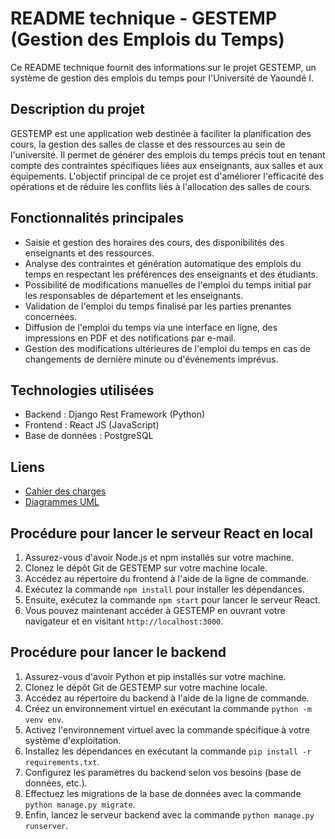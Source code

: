 # README technique - GESTEMP (Gestion des Emplois du Temps)

Ce README technique fournit des informations sur le projet GESTEMP, un système de gestion des emplois du temps pour l'Université de Yaoundé I.

## Description du projet
GESTEMP est une application web destinée à faciliter la planification des cours, la gestion des salles de classe et des ressources au sein de l'université. Il permet de générer des emplois du temps précis tout en tenant compte des contraintes spécifiques liées aux enseignants, aux salles et aux équipements. L'objectif principal de ce projet est d'améliorer l'efficacité des opérations et de réduire les conflits liés à l'allocation des salles de cours.

## Fonctionnalités principales
- Saisie et gestion des horaires des cours, des disponibilités des enseignants et des ressources.
- Analyse des contraintes et génération automatique des emplois du temps en respectant les préférences des enseignants et des étudiants.
- Possibilité de modifications manuelles de l'emploi du temps initial par les responsables de département et les enseignants.
- Validation de l'emploi du temps finalisé par les parties prenantes concernées.
- Diffusion de l'emploi du temps via une interface en ligne, des impressions en PDF et des notifications par e-mail.
- Gestion des modifications ultérieures de l'emploi du temps en cas de changements de dernière minute ou d'événements imprévus.

## Technologies utilisées
- Backend : Django Rest Framework (Python)
- Frontend : React JS (JavaScript)
- Base de données : PostgreSQL

## Liens
- [Cahier des charges](lien_vers_le_cahier_de_charges)
- [Diagrammes UML](lien_vers_les_diagrammes_UML)

## Procédure pour lancer le serveur React en local
1. Assurez-vous d'avoir Node.js et npm installés sur votre machine.
2. Clonez le dépôt Git de GESTEMP sur votre machine locale.
3. Accédez au répertoire du frontend à l'aide de la ligne de commande.
4. Exécutez la commande `npm install` pour installer les dépendances.
5. Ensuite, exécutez la commande `npm start` pour lancer le serveur React.
6. Vous pouvez maintenant accéder à GESTEMP en ouvrant votre navigateur et en visitant `http://localhost:3000`.

## Procédure pour lancer le backend
1. Assurez-vous d'avoir Python et pip installés sur votre machine.
2. Clonez le dépôt Git de GESTEMP sur votre machine locale.
3. Accédez au répertoire du backend à l'aide de la ligne de commande.
4. Créez un environnement virtuel en exécutant la commande `python -m venv env`.
5. Activez l'environnement virtuel avec la commande spécifique à votre système d'exploitation.
6. Installez les dépendances en exécutant la commande `pip install -r requirements.txt`.
7. Configurez les paramètres du backend selon vos besoins (base de données, etc.).
8. Effectuez les migrations de la base de données avec la commande `python manage.py migrate`.
9. Enfin, lancez le serveur backend avec la commande `python manage.py runserver`.
